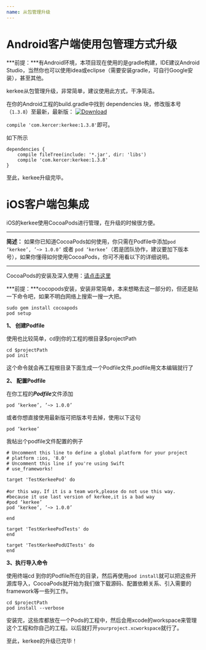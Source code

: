 ```yaml
---
name: 从包管理升级
---
```


# Android客户端使用包管理方式升级

***前提：***有Android环境，本项目现在使用的是gradle构建，IDE建议Android Studio，当然你也可以使用idea或eclipse（需要安装gradle，可自行Google安装），甚至其他。

kerkee从包管理升级，非常简单，建议使用此方式，干净简洁。

在你的Android工程的build.gradle中找到 dependencies 块，修改版本号（`1.3.8`）至最新，最新版： [ ![Download](https://api.bintray.com/packages/zihong/maven/kerkee/images/download.svg) ](https://bintray.com/zihong/maven/kerkee/_latestVersion)

`compile 'com.kercer:kerkee:1.3.8'`即可。

如下所示

~~~
dependencies {
    compile fileTree(include: '*.jar', dir: 'libs')
    compile 'com.kercer:kerkee:1.3.8'
}
~~~
至此，kerkee升级完毕。


# iOS客户端包集成


iOS的kerkee使用CocoaPods进行管理，在升级的时候很方便。
***
**简述：** 如果你已知道CocoaPods如何使用，你只需在Podfile中添加`pod ‘kerkee’, ’~> 1.0.0’` 或者 `pod ‘kerkee’`（若是团队协作，建议要加下版本号），如果你懂得如何使用CocoaPods，你可不用看以下的详细说明。

***

CocoaPods的安装及深入使用：[请点击这里](http://blog.linzihong.com/use_cocoapods)

***前提：***cocopods安装，安装非常简单，本来想略去这一部分的，但还是贴一下命令吧，如果不明白网络上搜索一搜一大把。

~~~
sudo gem install cocoapods
pod setup
~~~

**1、 创建Podfile**

使用也比较简单，cd到你的工程的根目录$projectPath

~~~
cd $projectPath
pod init
~~~
这个命令就会再工程根目录下面生成一个Podfile文件,podfile用文本编辑就行了

**2、 配置Podfile**

在你工程的***Podfile***文件添加

~~~
pod ‘kerkee’, ’~> 1.0.0’
~~~

或者你想直接使用最新版可把版本号去掉，使用以下这句

~~~
pod ‘kerkee’
~~~

我帖出个podfile文件配置的例子

~~~
# Uncomment this line to define a global platform for your project
# platform :ios, '8.0'
# Uncomment this line if you're using Swift
# use_frameworks!

target 'TestKerkeePod' do

#or this way，If it is a team work,please do not use this way.
#because it use last version of kerkee,it is a bad way
#pod ‘kerkee’
pod ‘kerkee’, ’~> 1.0.0’

end

target 'TestKerkeePodTests' do
end

target 'TestKerkeePodUITests' do
end
~~~

**3、执行导入命令**

使用终端cd 到你的Podfile所在的目录，然后再使用`pod install`就可以把这些开源库导入，CocoaPods就开始为我们做下载源码、配置依赖关系、引入需要的framework等一些列工作。

~~~
cd $projectPath
pod install --verbose
~~~

安装完，这些库都放在一个Pods的工程中，然后会用xcode的workspace来管理这个工程和你自己的工程。以后就打开`yourproject.xcworkspace`就行了。

至此，kerkee的升级已完毕！
